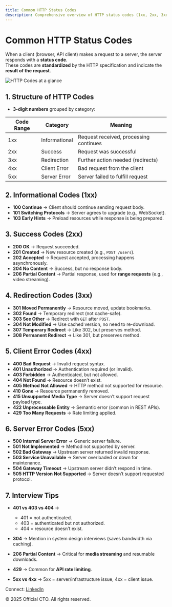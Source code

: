 ```yaml
---
title: Common HTTP Status Codes
description: Comprehensive overview of HTTP status codes (1xx, 2xx, 3xx, 4xx, 5xx), their meanings, and real-world examples.
---
```


# Common HTTP Status Codes

When a client (browser, API client) makes a request to a server, the server responds with a **status code**.  
These codes are **standardized** by the HTTP specification and indicate the **result of the request**.  

![HTTP Codes at a glance](/images/gg_http_codes.png)


## 1. Structure of HTTP Codes

- **3-digit numbers** grouped by category:  

| Code Range | Category         | Meaning                               |
|------------|------------------|---------------------------------------|
| 1xx        | Informational    | Request received, processing continues|
| 2xx        | Success          | Request was successful                |
| 3xx        | Redirection      | Further action needed (redirects)     |
| 4xx        | Client Error     | Bad request from the client           |
| 5xx        | Server Error     | Server failed to fulfill request      |



## 2. Informational Codes (1xx)

- **100 Continue** → Client should continue sending request body.  
- **101 Switching Protocols** → Server agrees to upgrade (e.g., WebSocket).  
- **103 Early Hints** → Preload resources while response is being prepared.  



## 3. Success Codes (2xx)

- **200 OK** → Request succeeded.  
- **201 Created** → New resource created (e.g., `POST /users`).  
- **202 Accepted** → Request accepted, processing happens asynchronously.  
- **204 No Content** → Success, but no response body.  
- **206 Partial Content** → Partial response, used for **range requests** (e.g., video streaming).  



## 4. Redirection Codes (3xx)

- **301 Moved Permanently** → Resource moved, update bookmarks.  
- **302 Found** → Temporary redirect (not cache-safe).  
- **303 See Other** → Redirect with `GET` after `POST`.  
- **304 Not Modified** → Use cached version, no need to re-download.  
- **307 Temporary Redirect** → Like 302, but preserves method.  
- **308 Permanent Redirect** → Like 301, but preserves method.  


## 5. Client Error Codes (4xx)

- **400 Bad Request** → Invalid request syntax.  
- **401 Unauthorized** → Authentication required (or invalid).  
- **403 Forbidden** → Authenticated, but not allowed.  
- **404 Not Found** → Resource doesn’t exist.  
- **405 Method Not Allowed** → HTTP method not supported for resource.  
- **410 Gone** → Resource permanently removed.  
- **415 Unsupported Media Type** → Server doesn’t support request payload type.  
- **422 Unprocessable Entity** → Semantic error (common in REST APIs).  
- **429 Too Many Requests** → Rate limiting applied.  



## 6. Server Error Codes (5xx)

- **500 Internal Server Error** → Generic server failure.  
- **501 Not Implemented** → Method not supported by server.  
- **502 Bad Gateway** → Upstream server returned invalid response.  
- **503 Service Unavailable** → Server overloaded or down for maintenance.  
- **504 Gateway Timeout** → Upstream server didn’t respond in time.  
- **505 HTTP Version Not Supported** → Server doesn’t support requested protocol.  


## 7. Interview Tips

- **401 vs 403 vs 404** →  
  - 401 = not authenticated.  
  - 403 = authenticated but not authorized.  
  - 404 = resource doesn’t exist.  

- **304** → Mention in system design interviews (saves bandwidth via caching).  
- **206 Partial Content** → Critical for **media streaming** and resumable downloads.  
- **429** → Common for **API rate limiting**.  
- **5xx vs 4xx** → 5xx = server/infrastructure issue, 4xx = client issue.  


<footer>
  <p>Connect: <a href="https://www.linkedin.com/in/ravi-shankar-a725b0225/">LinkedIn</a></p>
  <p>&copy; 2025 Official CTO. All rights reserved.</p>
</footer>

